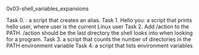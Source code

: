 0x03-shell_variables_expansions

Task 0. <o>:  a script that creates an alias.
Task 1. Hello you: a script that prints hello user, where user is the current Linux user
Task 2. Add /action to the PATH. /action should be the last directory the shell looks into when looking for a program.
Task 3. a script that counts the number of directories in the PATH environment variable
Task 4: a script that lists environment variables
